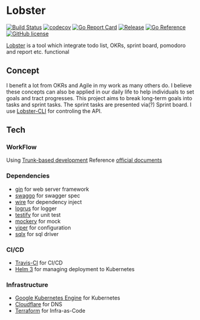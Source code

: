 # Lobster

[![Build Status](https://travis-ci.com/blackhorseya/lobster.svg?branch=main)](https://travis-ci.com/blackhorseya/lobster)
[![codecov](https://codecov.io/gh/blackhorseya/lobster/branch/main/graph/badge.svg?token=DJHL70E6ZT)](https://codecov.io/gh/blackhorseya/lobster)
[![Go Report Card](https://goreportcard.com/badge/github.com/blackhorseya/lobster)](https://goreportcard.com/report/github.com/blackhorseya/lobster)
[![Release](https://img.shields.io/github/release/blackhorseya/lobster)](https://github.com/blackhorseya/lobster/releases/latest)
[![Go Reference](https://pkg.go.dev/badge/github.com/blackhorseya/lobster)](https://pkg.go.dev/github.com/blackhorseya/lobster)
[![GitHub license](https://img.shields.io/github/license/blackhorseya/lobster)](https://github.com/blackhorseya/lobster/blob/main/LICENSE)

[Lobster](https://lobster.seancheng.space/api/docs/index.html) is a tool which integrate todo list, OKRs, sprint
board, pomodoro and report etc. functional

## Concept

I benefit a lot from OKRs and Agile in my work as many others do. I believe these concepts can also be applied in our daily life to help individuals to set goals and tract progresses. This project aims to break long-term goals into tasks and sprint tasks. The sprint tasks are presented via(?) Sprint board. I use [Lobster-CLI](https://github.com/blackhorseya/lobster-cli) for controling the API.

## Tech

### WorkFlow

Using [Trunk-based development](https://blog.seancheng.space/posts/what-is-trunk-based-development)
Reference [official documents](https://cloud.google.com/solutions/devops/devops-tech-trunk-based-development)

### Dependencies

- [gin](https://github.com/gin-gonic/gin) for web server framework
- [swaggo](https://github.com/swaggo/swag) for swagger spec
- [wire](https://github.com/google/wire) for dependency inject
- [logrus](https://github.com/sirupsen/logrus) for logger
- [testify](https://github.com/stretchr/testify) for unit test
- [mockery](https://github.com/vektra/mockery) for mock
- [viper](https://github.com/spf13/viper) for configuration
- [sqlx](https://github.com/jmoiron/sqlx) for sql driver

### CI/CD

- [Travis-CI](https://travis-ci.com/blackhorseya/lobster) for CI/CD
- [Helm 3](https://helm.sh/) for managing deployment to Kubernetes

### Infrastructure

- [Google Kubernetes Engine](https://cloud.google.com/kubernetes-engine) for Kubernetes
- [Cloudflare](https://www.cloudflare.com/zh-tw/) for DNS
- [Terraform](https://www.terraform.io/) for Infra-as-Code
